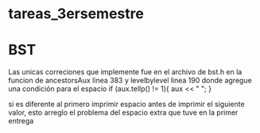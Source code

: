 # tareas_3ersemestre
# BST
Las unicas correciones que implemente fue en el archivo de bst.h en la funcion de ancestorsAux linea 383 y levelbylevel linea 190 donde agregue una condición para el espacio 
        if (aux.tellp() != 1){
            aux << " ";
        }

si es diferente al primero imprimir espacio antes de imprimir el siguiente valor, esto arreglo el problema del espacio extra que tuve en la primer entrega
